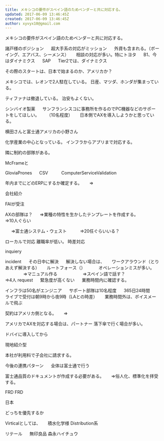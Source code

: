 ```yaml
---
title: メキシコの要件がスペイン語のためベンダーと共に対応する。
updated: 2017-06-09 13:46:45Z
created: 2017-06-09 13:46:45Z
author: xyvyx10@gmail.com
---
```


メキシコの要件がスペイン語のためベンダーと共に対応する。

諸戸様のポジション
     超大手系の対応がミッション
     外資も含まれる。（ボーイング、エアバス、シーメンス）
     相談の対応が多い。特にトヨタ
     B1、今はダイナミクス
     SAP
     Tier2では、ダイナミクス

その際のスタートは、日本で始まるのか、アメリカか？

メキシコでは、レオンで2人駐在している。
日産、マツダ、ホンダが集まっている。

ティファナは撤退している。
治安もよくない。

シンバイオ製薬
     サンフランシスコに事務所を作るのでPC機器などのサポートをしてほしい。
     （10名程度）
     日本側でAXを導入しようかと思っている。

横田さんと富士通アメリカの小野さん

化学産業の中心となっている。
インフラからアプリまで対応する。

隣に制約の部隊がある。

McFrameと

GloviaPrones
     CSV
          ComputerServiceValidation

年内までにどのERPにするか確定する。
     ⇒

会社紹介

FAIが受注

AXの部隊は？
     ⇒業種の特性を生かしたテンプレートを作成する。
          ⇒10人ぐらい

     ⇒富士通システム・ウェスト
          ⇒20任ぐらいいる？

ローカルで対応
離職率が低い。
時差対応

inquiery

incident
     その日中に解決
     解決しない場合は、
     ワークアラウンド（とりあえず解決する）
     ルートフォース（）
          オペレーションミスが多い。
               ⇒マニュアル作る
                    ⇒スペイン語で話す？
                         ⇒4人
request
     緊急度が高くない
     業務時間内に確認する。

インフラは50名がエンジニア
     サポート部隊は10名程度
     365日24時間
     ライブで受付は朝9時から夜9時（LAとの時差）
     業務時間外は、ボイスメールで飛ぶ

契約はアメリカ側となる。
     ⇒

アメリカでAXを対応する場合は、パートナー
落下傘で行く場合が多い。

ドバイに導入してから

現地紹介型

本社が利用料で子会社に請求する。

今後の連携パターン
     全体は富士通で行う

富士通品質のドキュメントが作成する必要がある。
     ⇒俗人化、標準化を拝受する。

FRD
FRD

日本

どっちを優先するか

Virticalとしては、
     積水化学様
Distribution系

リテール
     無印良品
森永ハイチュウ